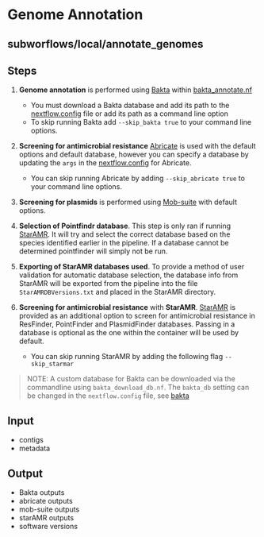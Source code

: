 # Genome Annotation

## subworflows/local/annotate_genomes

## Steps
1. **Genome annotation** is performed using [Bakta](https://github.com/oschwengers/bakta) within [bakta_annotate.nf](https://github.com/phac-nml/mikrokondo/blob/main/modules/local/bakta_annotate.nf)

    - You must download a Bakta database and add its path to the [nextflow.config](https://github.com/phac-nml/mikrokondo/blob/main/nextflow.config) file or add its path as a command line option
    - To skip running Bakta add `--skip_bakta true` to your command line options.
   
2. **Screening for antimicrobial resistance** [Abricate](https://github.com/tseemann/abricate) is used with the default options and default database, however you can specify a database by updating the `args` in the [nextflow.config](https://github.com/phac-nml/mikrokondo/blob/main/nextflow.config) for Abricate. 

    - You can skip running Abricate by adding `--skip_abricate true` to your command line options.
   
3. **Screening for plasmids** is performed using [Mob-suite](https://github.com/phac-nml/mob-suite) with default options.

4. **Selection of Pointfindr database**. This step is only ran if running [StarAMR](https://github.com/phac-nml/staramr). It will try and select the correct database based on the species identified earlier in the pipeline. If a database cannot be determined pointfinder will simply not be run.

5. **Exporting of StarAMR databases used**. To provide a method of user validation for automatic database selection, the database info from StarAMR will be exported from the pipeline into the file `StarAMRDBVersions.txt` and placed in the StarAMR directory.

6. **Screening for antimicrobial resistance** with **StarAMR**. [StarAMR](https://github.com/phac-nml/staramr) is provided as an additional option to screen for antimicrobial resistance in ResFinder, PointFinder and PlasmidFinder databases. Passing in a database is optional as the one within the container will be used by default.
    - You can skip running StarAMR by adding the following flag `--skip_starmar`

>NOTE:
>A custom database for Bakta can be downloaded via the commandline using `bakta_download_db.nf`.
>The `bakta_db` setting can be changed in the `nextflow.config` file, see [bakta](/usage/tool_params/#bakta)

## Input
- contigs
- metadata

## Output
- Bakta outputs
- abricate outputs
- mob-suite outputs
- starAMR outputs
- software versions
